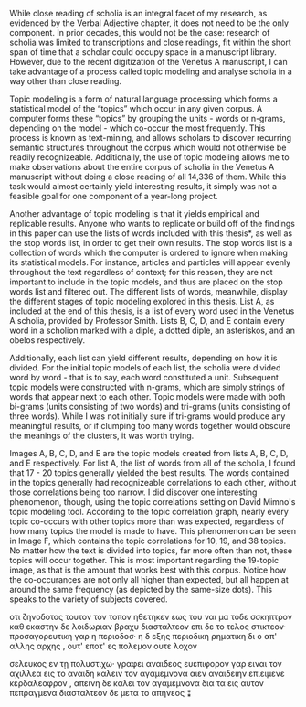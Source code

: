 While close reading of scholia is an integral facet of my research, as evidenced by the Verbal Adjective chapter, it does not need to be the only component. In prior decades, this would not be the case: research of scholia was limited to transcriptions and close readings, fit within the short span of time that a scholar could occupy space in a manuscript library. However, due to the recent digitization of the Venetus A manuscript, I can take advantage of a process called topic modeling and analyse scholia in a way other than close reading.
 
Topic modeling is a form of natural language processing which forms a statistical model of the “topics” which occur in any given corpus. A computer forms these “topics” by grouping the units - words or n-grams, depending on the model - which co-occur the most frequently. This process is known as text-mining, and allows scholars to discover recurring semantic structures throughout the corpus which would not otherwise be readily recognizeable. Additionally, the use of topic modeling allows me to make observations about the entire corpus of scholia in the Venetus A manuscript without doing a close reading of all 14,336 of them. While this task would almost certainly yield interesting results, it simply was not a feasible goal for one component of a year-long project.

Another advantage of topic modeling is that it yields empirical and replicable results. Anyone who wants to replicate or build off of the findings in this paper can use the lists of words included with this thesis*, as well as the stop words list, in order to get their own results. The stop words list is a collection of words which the computer is ordered to ignore when making its statistical models. For instance, articles and particles will appear evenly throughout the text regardless of context; for this reason, they are not important to include in the topic models, and thus are placed on the stop words list and filtered out. The different lists of words, meanwhile, display the different stages of topic modeling explored in this thesis. List A, as included at the end of this thesis, is a list of every word used in the Venetus A scholia, provided by Professor Smith. Lists B, C, D, and E contain every word in a scholion marked with a diple, a dotted diple, an asteriskos, and an obelos respectively. 

Additionally, each list can yield different results, depending on how it is divided. For the initial topic models of each list, the scholia were divided word by word - that is to say, each word constituted a unit. Subsequent topic models were constructed with n-grams, which are simply strings of words that appear next to each other. Topic models were made with both bi-grams (units consisting of two words) and tri-grams (units consisting of three words). While I was not initially sure if tri-grams would produce any meaningful results, or if clumping too many words together would obscure the meanings of the clusters, it was worth trying.

Images A, B, C, D, and E are the topic models created from lists A, B, C, D, and E respectively. For list A, the list of words from all of the scholia, I found that 17 - 20 topics generally yielded the best results. The words contained in the topics generally had recognizeable correlations to each other, without those correlations being too narrow. I did discover one interesting phenomenon, though, using the topic correlations setting on David Mimno's topic modeling tool. According to the topic correlation graph, nearly every topic co-occurs with other topics more than was expected, regardless of how many topics the model is made to have. This phenomenon can be seen in Image F, which contains the topic correlations for 10, 19, and 38 topics. No matter how the text is divided into topics, far more often than not, these topics will occur together. This is most important regarding the 19-topic image, as that is the amount that works best with this corpus. Notice how the co-occurances are not only all higher than expected, but all happen at around the same frequency (as depicted by the same-size dots). This speaks to the variety of subjects covered.



οτι ζηνοδοτος τουτον τον τοπον ηθετηκεν εως του ναι μα τοδε σσκηπτρον καθ εκαστην δε λοιδωριαν βραχυ διασταλτεον επι δε το τελος στικτεον· προσαγορευτικη γαρ η περιοδοσ· η δ εξης περιοδικη ρηματικη δι ο απ' αλλης αρχης , ουτ' εποτ' ες πολεμον ουτε λοχον

σελευκος εν τῃ πολυστιχω· γραφει αναιδεος ευεπιφορον γαρ ειναι τον αχιλλεα εις το αναιδη καλειν τον αγαμεμνονα αιεν αναιδειην επιειμενε κερδαλεοφρον , απεινη δε καλει τον αγαμεμνονα δια τα εις αυτον πεπραγμενα διασταλτεον δε μετα το απηνεος ⁑
